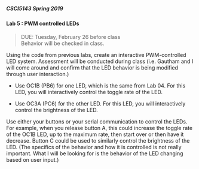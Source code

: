 ##### CSCI5143 Spring 2019

#### Lab 5 : PWM controlled LEDs
> DUE: Tuesday, February 26 before class <br>
> Behavior will be checked in class.

Using the code from previous labs, create an interactive PWM-controlled LED system. Assessment will be conducted during class (i.e. Gautham and I will come around and confirm that the LED behavior is being modified through user interaction.)

- Use OC1B (PB6) for one LED, which is the same from Lab 04. For this LED, you will interactively control the toggle rate of the LED.

- Use OC3A (PC6) for the other LED. For this LED, you will interactively control the brightness of the LED.

Use either your buttons or your serial communication to control the LEDs. For example, when you release button A, this could increase the toggle rate of the OC1B LED, up to the maximum rate, then start over or then have it decrease. Button C could be used to similarly control the brightness of the LED. (The specifics of the behavior and how it is controlled is not really important. What I will be looking for is the behavior of the LED changing based on user input.)

